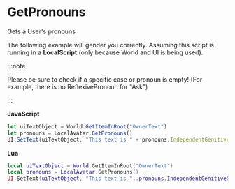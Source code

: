 # GetPronouns

Gets a User's pronouns

The following example will gender you correctly. Assuming this script is running in a **LocalScript** (only because World and UI is being used).

:::note

Please be sure to check if a specific case or pronoun is empty! (For example, there is no ReflexivePronoun for "Ask")

:::

**JavaScript**
```js
let uiTextObject = World.GetItemInRoot("OwnerText")
let pronouns = LocalAvatar.GetPronouns()
UI.SetText(uiTextObject, "This text is " + pronouns.IndependentGenitiveCase + "!")
```

**Lua**
```lua
local uiTextObject = World.GetItemInRoot("OwnerText")
local pronouns = LocalAvatar.GetPronouns()
UI.SetText(uiTextObject, "This text is "..pronouns.IndependentGenitiveCase.."!")
```